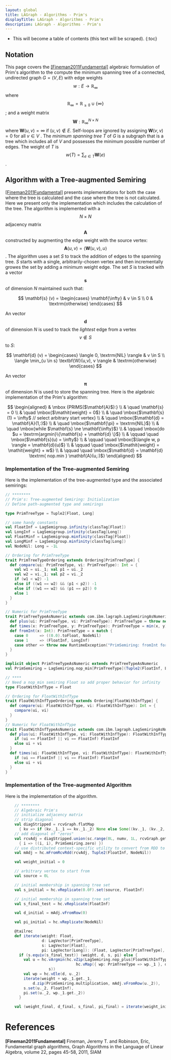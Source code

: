 ```yaml
---
layout: global
title: LAGraph - Algorithms - Prim's
displayTitle: LAGraph - Algorithms - Prim's
description: LAGraph - Algorithms - Prim's
---
```

<!--
{% comment %}
License ...
{% endcomment %}
-->
* This will become a table of contents (this text will be scraped).
{:toc}

## Notation

This page covers the [[Fineman2011Fundamental]](#references) algebraic
formulation of Prim's algorithm to the compute the minimum spanning
tree of a connected, undirected graph $G = (V,E)$ with edge weights
$$ w : E \rightarrow \mathbb{R}_{\infty} $$ where $$
\mathbb{R}_{\infty} = \mathbb{R_{\ge 0}} \cup \{ \infty \} $$; and a
weight matrix $$ \mathbf{W} : \mathbb{R}_{\infty}^{N \times N}$$ where
$\mathbf{W}(u,v) = \infty$ if $(u,v) \notin E$.  Self-loops are
ignored by assigning $\mathbf{W}(v,v) = 0$ for all $v \in V$ .  The
_minimum spanning tree_ $T$ of $G$ is a subgraph that is a tree which
includes all of $V$ and possesses the minimum possible number of
edges. The weight of $T$ is $$w(T)= \sum_{e \in T} \mathbf{W}(e)$$.

## Algorithm with a Tree-augmented Semiring

[[Fineman2011Fundamental]](#references) presents implementations for
both the case where the tree is calculated and the case where the tree
is not calculated. Here we present only the implementation which
includes the calculation of the tree.  The algorithm is implemented
with a $$N \times N$$ adjacency matrix $$\mathbf{A}$$ constructed by
augmenting the edge weight with the source vertex: $$\mathbf{A}(u,v) =
\langle\mathbf{W}(u,v),u\rangle$$.  The algorithm uses a set $S$ to
track the addition of edges to the spanning tree. $S$ starts with a
single, arbitrarily-chosen vertex and then incrementally growes the
set by adding a minimum weight edge.  The set $S$ is tracked with a
vector $$\mathbf{s}$$ of dimension $N$ maintained such that:

$$
\mathbf{s} (v) = 
\begin{cases}
\mathbf{\infty} & v \in S \\
0 & \textrm{otherwise}
\end{cases}
$$

An vector $$\mathbf{d}$$ of dimension $N$ is used to track the _lightest_ edge from a vertex $$v \notin S$$ to $S$:

$$
\mathbf{d} (v) = 
\begin{cases}
\langle 0, \textrm{NIL} \rangle  & v \in S \\
\langle \min_{u \in s} \textbf{W}(u,v), v \rangle & \textrm{otherwise}
\end{cases}
$$

An vector $$\mathbf{\pi}$$ of dimension $N$ is used to store the spanning tree. Here is the algebraic implementation of the Prim's algorithm:

$$
\begin{aligned}
     & \mbox {PRIMS($\mathbf{A}$):} \\
     & \quad   \mathbf{s} = 0 \\
     & \quad   \mbox{$\mathit{weight} = 0$} \\
     & \quad   \mbox{$\mathbf{s}(1) = \infty$ // select arbitrary start vertex} \\
     & \quad   \mbox{$\mathbf{d} = \mathbf{A}(1,:)$} \\
     & \quad   \mbox{$\mathbf{\pi} = \textrm{NIL}$} \\
     & \quad   \mbox{while $\mathbf{s} \ne \mathbf{\infty}$} \\
     & \qquad  \mbox{do $u = \textrm{argmin}\{\mathbf{s} + \mathbf{d} \}$} \\
     & \qquad  \quad \mbox{$\mathbf{s}(u) = \infty$} \\
     & \qquad  \quad \mbox{$\langle w, p \rangle = \mathbf{d}(u)$} \\
     & \qquad  \quad \mbox{$\mathit{weight} = \mathit{weight} + w$} \\
     & \qquad  \quad \mbox{$\mathbf{d} = \mathbf{d} \textrm{ nop.min } \mathbf{A}(u,:)$}
\end{aligned}
$$

### Implementation of the Tree-augmented Semiring

Here is the implementation of the tree-augmented type and the associated semirings:

```scala
// ********
// Prim's: Tree-augmented Semiring: Initialization
// Define path-augmented type and semirings

type PrimTreeType = Tuple2[Float, Long]

// some handy constants
val FloatInf = LagSemigroup.infinity(classTag[Float])
val LongInf = LagSemigroup.infinity(classTag[Long])
val FloatMinf = LagSemigroup.minfinity(classTag[Float])
val LongMinf = LagSemigroup.minfinity(classTag[Long])
val NodeNil: Long = -1L

// Ordering for PrimTreeType
trait PrimTreeTypeOrdering extends Ordering[PrimTreeType] {
  def compare(ui: PrimTreeType, vi: PrimTreeType): Int = {
    val w1 = ui._1; val p1 = ui._2
    val w2 = vi._1; val p2 = vi._2
    if (w1 < w2) -1
    else if ((w1 == w2) && (p1 < p2)) -1
    else if ((w1 == w2) && (p1 == p2)) 0
    else 1
  }
}

// Numeric for PrimTreeType
trait PrimTreeTypeAsNumeric extends com.ibm.lagraph.LagSemiringAsNumeric[PrimTreeType] with PrimTreeTypeOrdering {
  def plus(ui: PrimTreeType, vi: PrimTreeType): PrimTreeType = throw new RuntimeException("PrimSemiring has nop for addition: ui: >%s<, vi: >%s<".format(ui, vi))
  def times(x: PrimTreeType, y: PrimTreeType): PrimTreeType = min(x, y)
  def fromInt(x: Int): PrimTreeType = x match {
    case 0     => ((0.0).toFloat, NodeNil)
    case 1     => (FloatInf, LongInf)
    case other => throw new RuntimeException("PrimSemiring: fromInt for: >%d< not implemented".format(other))
  }
}

implicit object PrimTreeTypeAsNumeric extends PrimTreeTypeAsNumeric
val PrimSemiring = LagSemiring.nop_min[PrimTreeType](Tuple2(FloatInf, LongInf), Tuple2(FloatMinf, LongMinf))

// ****
// Need a nop_min semiring Float so add proper behavior for infinity
type FloatWithInfType = Float

// Ordering for FloatWithInfType
trait FloatWithInfTypeOrdering extends Ordering[FloatWithInfType] {
  def compare(ui: FloatWithInfType, vi: FloatWithInfType): Int = {
    compare(ui, vi)
  }
}
// Numeric for FloatWithInfType
trait FloatWithInfTypeAsNumeric extends com.ibm.lagraph.LagSemiringAsNumeric[FloatWithInfType] with FloatWithInfTypeOrdering {
  def plus(ui: FloatWithInfType, vi: FloatWithInfType): FloatWithInfType = {
    if (ui == FloatInf || vi == FloatInf) FloatInf
    else ui + vi
  }
  def times(ui: FloatWithInfType, vi: FloatWithInfType): FloatWithInfType = {
    if (ui == FloatInf || vi == FloatInf) FloatInf
    else ui + vi
  }
}
```
### Implementation of the Tree-augmented Algorithm

Here is the implementation of the algorithm.

```scala
    // ********
    // Algebraic Prim's
    // initialize adjacency matrix
    // strip diagonal
    val diagStripped = rcvGraph.flatMap
      { kv => if (kv._1._1 == kv._1._2) None else Some((kv._1, (kv._2, kv._1._1))) }
    // add diagonal of "zeros"
    val rcvAdj = diagStripped.union(sc.range(0L, numv, 1L, rcvGraph.getNumPartitions).map
      { i => ((i, i), PrimSemiring.zero) })
    // use distributed context-specific utility to convert from RDD to LagMatrix
    val mAdj = hc.mFromRcvRdd(rcvAdj, Tuple2(FloatInf, NodeNil))

    val weight_initial = 0

    // arbitrary vertex to start from
    val source = 0L

    // initial membership in spanning tree set
    val s_initial = hc.vReplicate(0.0F).set(source, FloatInf)

    // initial membership in spanning tree set
    val s_final_test = hc.vReplicate(FloatInf)

    val d_initial = mAdj.vFromRow(0)

    val pi_initial = hc.vReplicate(NodeNil)

    @tailrec
    def iterate(weight: Float,
                d: LagVector[PrimTreeType],
                s: LagVector[Float],
                pi: LagVector[Long]): (Float, LagVector[PrimTreeType], LagVector[Float], LagVector[Long]) =
      if (s.equiv(s_final_test)) (weight, d, s, pi) else {
        val u = hc.vArgmin(hc.vZip(LagSemiring.nop_plus[FloatWithInfType].multiplication,
	                           hc.vMap({ wp: PrimTreeType => wp._1 }, d),
				   s))
        val wp = hc.vEle(d, u._2)
        iterate(weight + wp._1.get._1,
	        d.zip(PrimSemiring.multiplication, mAdj.vFromRow(u._2)),
		s.set(u._2, FloatInf),
		pi.set(u._2, wp._1.get._2))
      }

    val (weight_final, d_final, s_final, pi_final) = iterate(weight_initial, d_initial, s_initial, pi_initial)
```

# References

**[Fineman2011Fundamental]**
Fineman, Jeremy T. and Robinson, Eric, Fundamental graph algorithms, Graph Algorithms in the Language of Linear Algebra, volume 22, pages 45-58, 2011, SIAM
